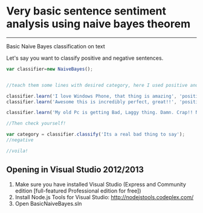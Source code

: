 # Very basic sentence sentiment analysis using naive bayes theorem
______________________________________________________________________________

Basic Naive Bayes classification on text

Let's say you want to classify positive and negative sentences.

```javascript
var classifier=new NaiveBayes();


//teach them some lines with desired category, here I used positive and negative

classifier.learn('I love Windows Phone, that thing is amazing', 'positive');
classifier.learn('Awesome this is incredibly perfect, great!!', 'positive');

classifier.learn('My old Pc is getting Bad, Laggy thing. Damn. Crap!! Need to upgrade!', 'negative');

//Then check yourself!

var category = classifier.classify('Its a real bad thing to say');
//negative

//voila!
```

## Opening in Visual Studio 2012/2013
1. Make sure you have installed Visual Studio (Express and Community edition [full-featured Professional edition for free]) 
2. Install Node.js Tools for Visual Studio: http://nodejstools.codeplex.com/
3. Open BasicNaiveBayes.sln
